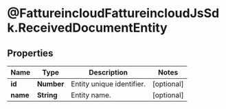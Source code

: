 # @FattureincloudFattureincloudJsSdk.ReceivedDocumentEntity

## Properties

Name | Type | Description | Notes
------------ | ------------- | ------------- | -------------
**id** | **Number** | Entity unique identifier. | [optional] 
**name** | **String** | Entity name. | [optional] 


